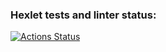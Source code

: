 ### Hexlet tests and linter status:
[![Actions Status](https://github.com/bazilval/java-project-61/workflows/hexlet-check/badge.svg)](https://github.com/bazilval/java-project-61/actions)